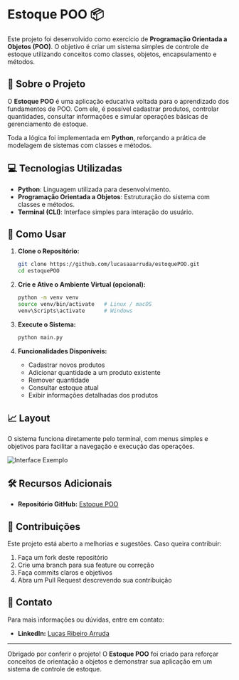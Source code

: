 # Estoque POO 📦

Este projeto foi desenvolvido como exercício de **Programação Orientada a Objetos (POO)**. O objetivo é criar um sistema simples de controle de estoque utilizando conceitos como classes, objetos, encapsulamento e métodos.

## 🚀 Sobre o Projeto

O **Estoque POO** é uma aplicação educativa voltada para o aprendizado dos fundamentos de POO.
Com ele, é possível cadastrar produtos, controlar quantidades, consultar informações e simular operações básicas de gerenciamento de estoque.

Toda a lógica foi implementada em **Python**, reforçando a prática de modelagem de sistemas com classes e métodos.

## 💻 Tecnologias Utilizadas

* **Python**: Linguagem utilizada para desenvolvimento.
* **Programação Orientada a Objetos**: Estruturação do sistema com classes e métodos.
* **Terminal (CLI)**: Interface simples para interação do usuário.

## 🚀 Como Usar

1. **Clone o Repositório:**

   ```bash
   git clone https://github.com/lucasaaarruda/estoquePOO.git
   cd estoquePOO
   ```

2. **Crie e Ative o Ambiente Virtual (opcional):**

   ```bash
   python -m venv venv
   source venv/bin/activate   # Linux / macOS
   venv\Scripts\activate      # Windows
   ```

3. **Execute o Sistema:**

   ```bash
   python main.py
   ```

4. **Funcionalidades Disponíveis:**

   * Cadastrar novos produtos
   * Adicionar quantidade a um produto existente
   * Remover quantidade
   * Consultar estoque atual
   * Exibir informações detalhadas dos produtos

## 📈 Layout

O sistema funciona diretamente pelo terminal, com menus simples e objetivos para facilitar a navegação e execução das operações.

![Interface Exemplo](https://github.com/lucasaaarruda/estoquePOO/blob/main/img/interface_exemplo.png)

## 🛠️ Recursos Adicionais

* **Repositório GitHub:** [Estoque POO](https://github.com/lucasaaarruda/estoquePOO)

## 🤝 Contribuições

Este projeto está aberto a melhorias e sugestões. Caso queira contribuir:

1. Faça um fork deste repositório
2. Crie uma branch para sua feature ou correção
3. Faça commits claros e objetivos
4. Abra um Pull Request descrevendo sua contribuição

## 📧 Contato

Para mais informações ou dúvidas, entre em contato:

* **LinkedIn:** [Lucas Ribeiro Arruda](https://www.linkedin.com/in/lucasaarruda/)

---

Obrigado por conferir o projeto! O **Estoque POO** foi criado para reforçar conceitos de orientação a objetos e demonstrar sua aplicação em um sistema de controle de estoque.
